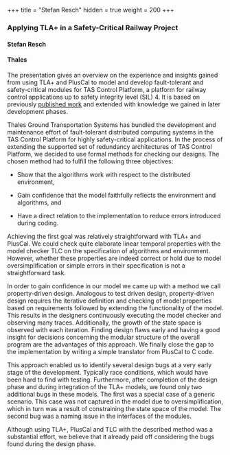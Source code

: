 +++
title = "Stefan Resch"
hidden = true
weight = 200
+++

### Applying TLA+ in a Safety-Critical Railway Project

#### Stefan Resch
#### Thales

The presentation gives an overview on the experience and insights gained from using TLA+ and PlusCal to model and develop fault-tolerant and safety-critical modules for TAS Control Platform, a platform for railway control applications up to safety integrity level (SIL) 4. It is based on previously [published work](https://doi.org/10.1109/ISSREW.2017.43) and extended with knowledge we gained in later development phases.

Thales Ground Transportation Systems has bundled the development and maintenance effort of fault-tolerant distributed computing systems in the TAS Control Platform for highly safety-critical applications. In the process of extending the supported set of redundancy architectures of TAS Control Platform, we decided to use formal methods for checking our designs. The chosen method had to fulfill the following three objectives:

 * Show that the algorithms work with respect to the distributed environment,

 * Gain confidence that the model faithfully reflects the environment and algorithms, and

 * Have a direct relation to the implementation to reduce errors introduced during coding.

Achieving the first goal was relatively straightforward with TLA+ and PlusCal. We could check quite elaborate linear temporal properties with the model checker TLC on the specification of algorithms and environment. However, whether these properties are indeed correct or hold due to model oversimplification or simple errors in their specification is not a straightforward task.

In order to gain confidence in our model we came up with a method we call property-driven design. Analogous to test driven design, property-driven design requires the iterative definition and checking of model properties based on requirements followed by extending the functionality of the model. This results in the designers continuously executing the model checker and observing many traces. Additionally, the growth of the state space is observed with each iteration. Finding design flaws early and having a good insight for decisions concerning the modular structure of the overall program are the advantages of this approach.
We finally close the gap to the implementation by writing a simple translator from PlusCal to C code.

This approach enabled us to identify several design bugs at a very early stage of the development. Typically race conditions, which would have been hard to find with testing. Furthermore, after completion of the design phase and during integration of the TLA+ models, we found only two additional bugs in these models. The first was a special case of a generic scenario. This case was not captured in the model due to oversimplification, which in turn was a result of constraining the state space of the model. The second bug was a naming issue in the interfaces of the modules.

Although using TLA+, PlusCal and TLC with the described method was a substantial effort, we believe that it already paid off considering the bugs found during the design phase.

